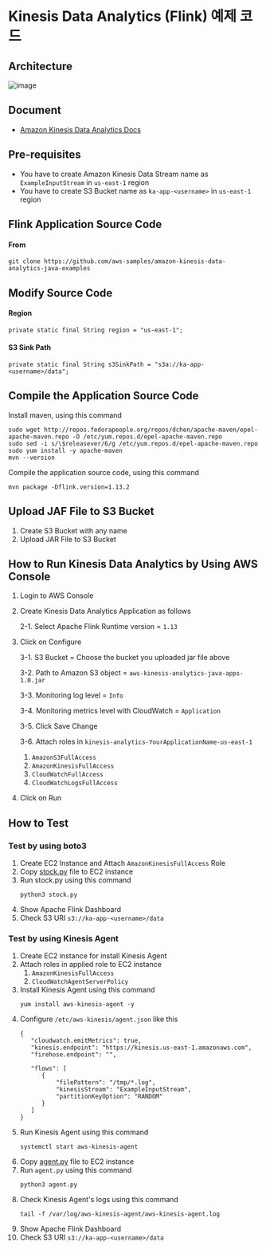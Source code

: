 # Kinesis Data Analytics (Flink) 예제 코드

## Architecture
![image](https://user-images.githubusercontent.com/77256585/159214310-a0cb41aa-4bd7-4049-ab31-1ae6b49b8b11.png)
## Document
- <a href="https://docs.aws.amazon.com/ko_kr/kinesisanalytics/latest/java/examples-s3.html">Amazon Kinesis Data Analytics Docs</a>

## Pre-requisites
- You have to create Amazon Kinesis Data Stream name as `ExampleInputStream` in `us-east-1` region
- You have to create S3 Bucket name as `ka-app-<username>` in `us-east-1` region 

## Flink Application Source Code
#### From
```
git clone https://github.com/aws-samples/amazon-kinesis-data-analytics-java-examples
```

## Modify Source Code
#### Region
```
private static final String region = "us-east-1";
```
#### S3 Sink Path
```
private static final String s3SinkPath = "s3a://ka-app-<username>/data";
```

## Compile the Application Source Code
Install maven, using this command
```
sudo wget http://repos.fedorapeople.org/repos/dchen/apache-maven/epel-apache-maven.repo -O /etc/yum.repos.d/epel-apache-maven.repo
sudo sed -i s/\$releasever/6/g /etc/yum.repos.d/epel-apache-maven.repo
sudo yum install -y apache-maven
mvn --version
```
Compile the application source code, using this command
```
mvn package -Dflink.version=1.13.2
```

## Upload JAF File to S3 Bucket
1. Create S3 Bucket with any name
2. Upload JAR File to S3 Bucket

## How to Run Kinesis Data Analytics by Using AWS Console
1. Login to AWS Console
2. Create Kinesis Data Analytics Application as follows
   
   2-1. Select Apache Flink Runtime version = `1.13`
3. Click on Configure

   3-1. S3 Bucket = Choose the bucket you uploaded jar file above
   
   3-2. Path to Amazon S3 object = `aws-kinesis-analytics-java-apps-1.0.jar`
   
   3-3. Monitoring log level = `Info`
   
   3-4. Monitoring metrics level with CloudWatch = `Application`

   3-5. Click Save Change 

   3-6. Attach roles in `kinesis-analytics-YourApplicationName-us-east-1`
      1. `AmazonS3FullAccess`
      2. `AmazonKinesisFullAccess`
      3. `CloudWatchFullAccess`
      4. `CloudWatchLogsFullAccess`
   
4. Click on Run
   
## How to Test
### Test by using boto3
   1. Create EC2 Instance and Attach `AmazonKinesisFullAccess` Role
   2. Copy [stock.py](https://github.com/Jeromy0515/cloud-skills-sample-kinesis-analytics-flink-application/blob/main/stock.py) file to EC2 instance
   3. Run stock.py using this command
      ```
      python3 stock.py 
      ```
   4. Show Apache Flink Dashboard
   5. Check S3 URI `s3://ka-app-<username>/data`

### Test by using Kinesis Agent
   1. Create EC2 instance for install Kinesis Agent
   2. Attach roles in applied role to EC2 instance
      1. `AmazonKinesisFullAccess`
      2. `CloudWatchAgentServerPolicy`
   3. Install Kinesis Agent using this command
      ```
      yum install aws-kinesis-agent -y
      ```
   4. Configure `/etc/aws-kinesis/agent.json` like this
      ```
      {
         "cloudwatch.emitMetrics": true,
         "kinesis.endpoint": "https://kinesis.us-east-1.amazonaws.com",
         "firehose.endpoint": "",
         
         "flows": [
            {
                "filePattern": "/tmp/*.log",
                "kinesisStream": "ExampleInputStream",
                "partitionKeyOption": "RANDOM"
            }
         ]
      }
      ```
   5. Run Kinesis Agent using this command
      ```
      systemctl start aws-kinesis-agent
      ```
   6. Copy [agent.py](https://github.com/Jeromy0515/cloud-skills-sample-kinesis-analytics-flink-application/blob/main/agent.py) file to EC2 instance 
   7. Run `agent.py` using this command
      ```
      python3 agent.py
      ```
   8.  Check Kinesis Agent's logs using this command
       ```
       tail -f /var/log/aws-kinesis-agent/aws-kinesis-agent.log
       ```
   9. Show Apache Flink Dashboard
   10. Check S3 URI `s3://ka-app-<username>/data`